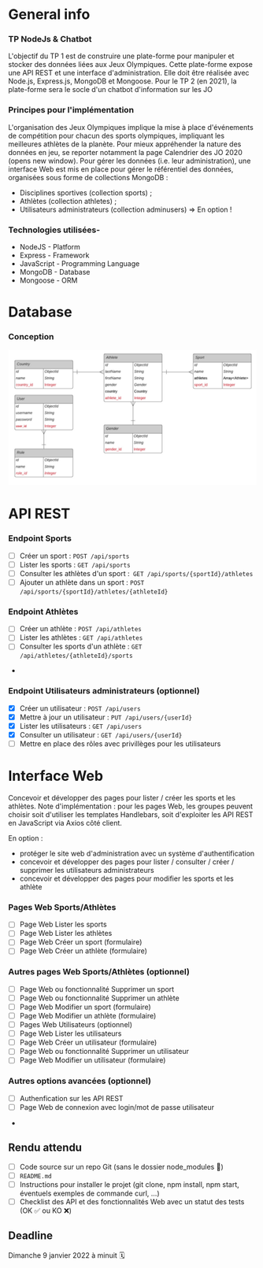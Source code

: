 # General info
### TP NodeJs & Chatbot
L'objectif du TP 1 est de construire une plate-forme pour manipuler et stocker des données liées aux Jeux Olympiques. Cette plate-forme expose une API REST et une interface d'administration. Elle doit être réalisée avec Node.js, Express.js, MongoDB et Mongoose. Pour le TP 2 (en 2021), la plate-forme sera le socle d'un chatbot d'information sur les JO

### Principes pour l'implémentation
L'organisation des Jeux Olympiques implique la mise à place d'événements de compétition pour chacun des sports olympiques, impliquant les meilleures athlètes de la planète. Pour mieux appréhender la nature des données en jeu, se reporter notamment la page Calendrier des JO 2020 (opens new window). Pour gérer les données (i.e. leur administration), une interface Web est mis en place pour gérer le référentiel des données, organisées sous forme de collections MongoDB :

- Disciplines sportives (collection sports) ;
- Athlètes (collection athletes) ;
- Utilisateurs administrateurs (collection adminusers) => En option !

### Technologies utilisées-
  - NodeJS - Platform
  - Express - Framework
  - JavaScript - Programming Language
  - MongoDB - Database
  - Mongoose - ORM


# Database
### Conception

![This is an image](assets/img/2021-12-28_21h54_27.png)

# API REST
### Endpoint Sports
- [ ]  Créer un sport : ```POST /api/sports```
- [ ]  Lister les sports : ```GET /api/sports```
- [ ]  Consulter les athlètes d'un sport :``` GET /api/sports/{sportId}/athletes```
- [ ]  Ajouter un athlète dans un sport : ```POST /api/sports/{sportId}/athletes/{athleteId}```

### Endpoint Athlètes
- [ ]  Créer un athlète : ```POST /api/athletes```
- [ ]  Lister les athlètes : ```GET /api/athletes```
- [ ]  Consulter les sports d'un athlète : ```GET /api/athletes/{athleteId}/sports```
- 
### Endpoint Utilisateurs administrateurs (optionnel)
- [x]  Créer un utilisateur : ```POST /api/users```
- [x]  Mettre à jour un utilisateur : ```PUT /api/users/{userId}```
- [x]  Lister les utilisateurs : ```GET /api/users```
- [x]  Consulter un utilisateur : ```GET /api/users/{userId}```
- [ ]  Mettre en place des rôles avec privillèges pour les utilisateurs

# Interface Web
Concevoir et développer des pages pour lister / créer les sports et les athlètes. Note d'implémentation : pour les pages Web, les groupes peuvent choisir soit d'utiliser les templates Handlebars, soit d'exploiter les API REST en JavaScript via Axios côté client.

En option :
- protéger le site web d'administration avec un système d'authentification
- concevoir et développer des pages pour lister / consulter / créer / supprimer les utilisateurs administrateurs
- concevoir et développer des pages pour modifier les sports et les athlète

### Pages Web Sports/Athlètes
- [ ] Page Web Lister les sports
- [ ] Page Web Lister les athlètes
- [ ] Page Web Créer un sport (formulaire)
- [ ] Page Web Créer un athlète (formulaire)

### Autres pages Web Sports/Athlètes (optionnel)
- [ ] Page Web ou fonctionnalité Supprimer un sport
- [ ] Page Web ou fonctionnalité Supprimer un athlète
- [ ] Page Web Modifier un sport (formulaire)
- [ ] Page Web Modifier un athlète (formulaire)
- [ ] Pages Web Utilisateurs (optionnel)
- [ ] Page Web Lister les utilisateurs
- [ ] Page Web Créer un utilisateur (formulaire)
- [ ] Page Web ou fonctionnalité Supprimer un utilisateur
- [ ] Page Web Modifier un utilisateur (formulaire)

### Autres options avancées (optionnel)
- [ ] Authenfication sur les API REST
- [ ] Page Web de connexion avec login/mot de passe utilisateur
- 
## Rendu attendu
- [ ] Code source sur un repo Git (sans le dossier node_modules 🙏)
- [ ] ```README.md```
- [ ] Instructions pour installer le projet (git clone, npm install, npm start, éventuels exemples de commande curl, ...)
- [ ] Checklist des API et des fonctionnalités Web avec un statut des tests (OK ✅ ou KO ❌)

## Deadline 
Dimanche 9 janvier 2022 à minuit 🗓